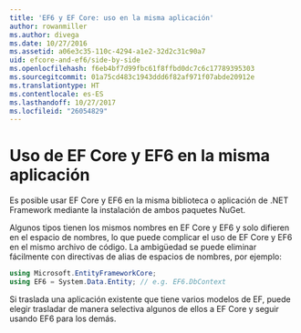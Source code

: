 ```yaml
---
title: 'EF6 y EF Core: uso en la misma aplicación'
author: rowanmiller
ms.author: divega
ms.date: 10/27/2016
ms.assetid: a06e3c35-110c-4294-a1e2-32d2c31c90a7
uid: efcore-and-ef6/side-by-side
ms.openlocfilehash: f6eb4bf7d99fbc61f8ffbd0dc7c6c17789395303
ms.sourcegitcommit: 01a75cd483c1943ddd6f82af971f07abde20912e
ms.translationtype: HT
ms.contentlocale: es-ES
ms.lasthandoff: 10/27/2017
ms.locfileid: "26054829"
---
```

# <a name="using-ef-core-and-ef6-in-the-same-application"></a>Uso de EF Core y EF6 en la misma aplicación

Es posible usar EF Core y EF6 en la misma biblioteca o aplicación de .NET Framework mediante la instalación de ambos paquetes NuGet. 

Algunos tipos tienen los mismos nombres en EF Core y EF6 y solo difieren en el espacio de nombres, lo que puede complicar el uso de EF Core y EF6 en el mismo archivo de código. La ambigüedad se puede eliminar fácilmente con directivas de alias de espacios de nombres, por ejemplo:

``` csharp
using Microsoft.EntityFrameworkCore;
using EF6 = System.Data.Entity; // e.g. EF6.DbContext
```

Si traslada una aplicación existente que tiene varios modelos de EF, puede elegir trasladar de manera selectiva algunos de ellos a EF Core y seguir usando EF6 para los demás.
